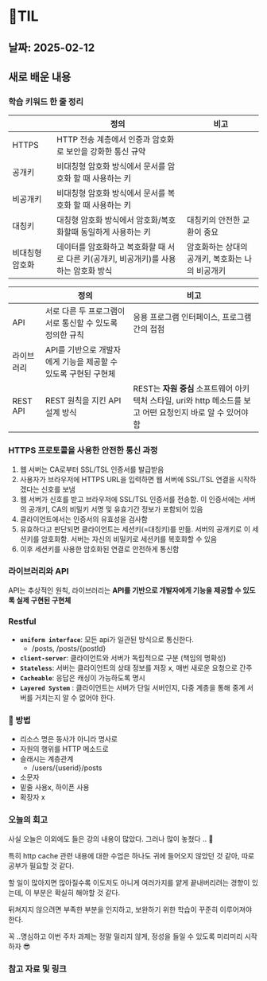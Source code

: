 # 🧾TIL
## 날짜: 2025-02-12

## 새로 배운 내용

### 학습 키워드 한 줄 정리
|  | 정의 | 비고 |
| --- | --- | --- |
| HTTPS | HTTP 전송 계층에서 인증과 암호화로 보안을 강화한 통신 규약 |  |
| 공개키 | 비대칭형 암호화 방식에서 문서를 암호화 할 때 사용하는 키 |  |
| 비공개키 | 비대칭형 암호화 방식에서 문서를 복호화 할 때 사용하는 키 |  |
| 대칭키 | 대칭형 암호화 방식에서 암호화/복호화할때 동일하게 사용하는 키 | 대칭키의 안전한 교환이 중요 |
| 비대칭형 암호화 | 데이터를 암호화하고 복호화할 때 서로 다른 키(공개키, 비공개키)를 사용하는 암호화 방식 | 암호화하는 상대의 공개키, 복호화는 나의 비공개키 |

|  | 정의 | 비고 |
| --- | --- | --- |
| API | 서로 다른 두 프로그램이 서로 통신할 수 있도록 정의한 규칙 | 응용 프로그램 인터페이스, 프로그램 간의 접점 |
| 라이브러리 | API를 기반으로 개발자에게 기능을 제공할 수 있도록 구현된 구현체 |  |
| REST API | REST 원칙을 지킨 API 설계 방식 | REST는 **자원 중심** 소프트웨어 아키텍처 스타일, uri와 http 메소드를 보고 어떤 요청인지 바로 알 수 있어야 함 |

### HTTPS 프로토콜을 사용한 안전한 통신 과정
1. 웹 서버는 CA로부터 SSL/TSL 인증서를 발급받음
2. 사용자가 브라우저에 HTTPS URL을 입력하면 웹 서버에 SSL/TSL 연결을 시작하겠다는 신호를 보냄 
3. 웹 서버가 신호를 받고 브라우저에 SSL/TSL 인증서를 전송함. 이 인증서에는 서버의 공개키, CA의 비밀키 서명 및 유효기간 정보가 포함되어 있음   
4. 클라이언트에서는 인증서의 유효성을 검사함
5. 유효하다고 판단되면 클라이언트는 세션키(=대칭키)를 만듦. 서버의 공개키로 이 세션키를 암호화함. 서버는 자신의 비밀키로 세션키를 복호화할 수 있음
6. 이후 세션키를 사용한 암호화된 연결로 안전하게 통신함
 
### 라이브러리와 API

API는 추상적인 원칙, 라이브러리는 **API를 기반으로 개발자에게 기능을 제공할 수 있도록 실제 구현된 구현체**

### Restful

- **`uniform interface`**: 모든 api가 일관된 방식으로 통신한다.
    - /posts, /posts/{postId}
- **`client-server`**: 클라이언트와 서버가 독립적으로 구분 (책임의 명확성)
- **`Stateless`**: 서버는 클라이언트의 상태 정보를 저장 x, 매번 새로운 요청으로 간주
- **`Cacheable`**: 응답은 캐싱이 가능하도록 명시
- **`Layered System`** : 클라이언트는 서버가 단일 서버인지, 다중 계층을 통해 중계 서버를 거치는지 알 수 없어야 한다.

### 🔎 방법

- 리소스 명은 동사가 아니라 명사로
- 자원의 행위를 HTTP 메소드로
- 슬래시는 계층관계
    - /users/{userid}/posts
- 소문자
- 밑줄 사용x, 하이픈 사용
- 확장자 x

### 오늘의 회고
사실 오늘은 이외에도 들은 강의 내용이 많았다. 그러나 많이 놓쳤다 .. 🥹

특히 http cache 관련 내용에 대한 수업은 하나도 귀에 들어오지 않았던 것 같아, 따로 공부가 필요할 것 같다.

할 일이 많아지면 많아질수록 이도저도 아니게 여러가지를 얕게 끝내버리려는 경향이 있는데, 이 부분은 확실히 해야할 것 같다.

뒤쳐지지 않으려면 부족한 부분을 인지하고, 보완하기 위한 학습이 꾸준히 이루어져야 한다.

꼭 ..명심하고 이번 주차 과제는 정말 밀리지 않게, 정성을 들일 수 있도록 미리미리 시작하자 😎


### 참고 자료 및 링크
